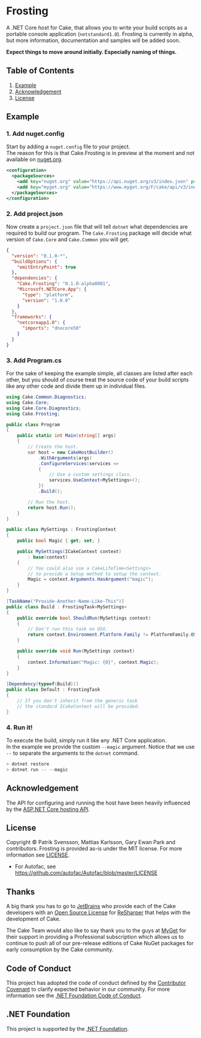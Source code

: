 # Frosting

A .NET Core host for Cake, that allows you to write your build scripts as a 
portable console application (`netstandard1.0`). Frosting is currently 
in alpha, but more information, documentation and samples will be added soon.

**Expect things to move around initially. Especially naming of things.**

## Table of Contents

1. [Example](https://github.com/cake-build/frosting#example)
2. [Acknowledgement](https://github.com/cake-build/frosting#documentation)
3. [License](https://github.com/cake-build/frosting#license)

## Example

### 1. Add nuget.config

Start by adding a `nuget.config` file to your project.  
The reason for this is that Cake.Frosting is in preview at the moment and not
available on [nuget.org](https://nuget.org).

```xml
<configuration>
  <packageSources>
    <add key="nuget.org" value="https://api.nuget.org/v3/index.json" protocolVersion="3" />
    <add key="myget.org" value="https://www.myget.org/F/cake/api/v3/index.json" protocolVersion="3" />
  </packageSources>
</configuration>
```

### 2. Add project.json

Now create a `project.json` file that will tell `dotnet` what dependencies are required
to build our program. The `Cake.Frosting` package will decide what version of `Cake.Core` and `Cake.Common`
you will get.

```json
{
  "version": "0.1.0-*",
  "buildOptions": {
    "emitEntryPoint": true
  },
  "dependencies": {
    "Cake.Frosting": "0.1.0-alpha0001",
    "Microsoft.NETCore.App": {
      "type": "platform",
      "version": "1.0.0"
    }
  },
  "frameworks": {
    "netcoreapp1.0": {
      "imports": "dnxcore50"
    }
  }
}
```

### 3. Add Program.cs

For the sake of keeping the example simple, all classes are listed after each other, 
but you should of course treat the source code of your build scripts like any other
code and divide them up in individual files.

```csharp
using Cake.Common.Diagnostics;
using Cake.Core;
using Cake.Core.Diagnostics;
using Cake.Frosting;

public class Program
{
    public static int Main(string[] args)
    {
        // Create the host.
        var host = new CakeHostBuilder()
            .WithArguments(args)
            .ConfigureServices(services =>
            {
                // Use a custom settings class.
                services.UseContext<MySettings>();
            })
            .Build();

        // Run the host.
        return host.Run();
    }
}

public class MySettings : FrostingContext
{
    public bool Magic { get; set; }

    public MySettings(ICakeContext context)
        : base(context)
    {
        // You could also use a CakeLifeTime<Settings>
        // to provide a Setup method to setup the context.
        Magic = context.Arguments.HasArgument("magic");
    }
}

[TaskName("Provide-Another-Name-Like-This")]
public class Build : FrostingTask<MySettings>
{
    public override bool ShouldRun(MySettings context)
    {
        // Don't run this task on OSX.
        return context.Environment.Platform.Family != PlatformFamily.OSX;
    }

    public override void Run(MySettings context)
    {
        context.Information("Magic: {0}", context.Magic);
    }
}

[Dependency(typeof(Build))]
public class Default : FrostingTask
{
    // If you don't inherit from the generic task
    // the standard ICakeContext will be provided.
}
``` 

### 4. Run it!

To execute the build, simply run it like any .NET Core application.  
In the example we provide the custom `--magic` argument. Notice that
we use `--` to separate the arguments to the `dotnet` command.

```powershell
> dotnet restore
> dotnet run -- --magic
```

## Acknowledgement

The API for configuring and running the host have been heavily influenced by 
the [ASP.NET Core hosting API](https://github.com/aspnet/Hosting).

## License

Copyright © Patrik Svensson, Mattias Karlsson, Gary Ewan Park and contributors.
Frosting is provided as-is under the MIT license. For more information see 
[LICENSE](https://github.com/cake-build/cake/blob/develop/LICENSE).

* For Autofac, see https://github.com/autofac/Autofac/blob/master/LICENSE

## Thanks

A big thank you has to go to [JetBrains](https://www.jetbrains.com) who provide 
each of the Cake developers with an 
[Open Source License](https://www.jetbrains.com/support/community/#section=open-source) 
for [ReSharper](https://www.jetbrains.com/resharper/) that helps with the development of Cake.

The Cake Team would also like to say thank you to the guys at
[MyGet](https://www.myget.org/) for their support in providing a Professional 
subscription which allows us to continue to push all of our pre-release 
editions of Cake NuGet packages for early consumption by the Cake community.

## Code of Conduct

This project has adopted the code of conduct defined by the 
[Contributor Covenant](http://contributor-covenant.org/) to clarify expected behavior 
in our community. For more information see the [.NET Foundation Code of Conduct](http://www.dotnetfoundation.org/code-of-conduct).

## .NET Foundation

This project is supported by the [.NET Foundation](http://www.dotnetfoundation.org).